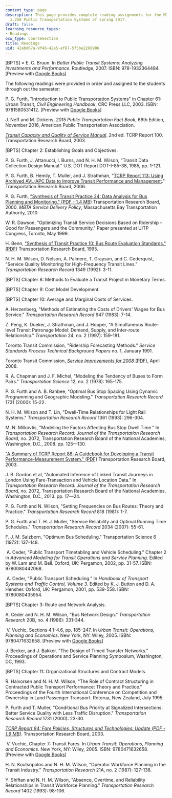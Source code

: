 ```yaml
---
content_type: page
description: This page provides complete reading assignments for the MIT course of
  1.258 Public Transportation Systems of spring 2017.
draft: false
learning_resource_types:
- Readings
ocw_type: CourseSection
title: Readings
uid: 42abd67a-9f48-42a5-af87-5f5be2288986
---
```

\[BPTS\] = E. C. Bruun. In *Better Public Transit Systems: Analyzing Investments and Performance*. Routledge, 2007. ISBN: 978-1932364484. \[Preview with [Google Books](https://books.google.com/books?id=hfwJAgAAQBAJ&printsec=frontcover&dq=Better+Public+Transit+Systems:+Analyzing+Investments+and+Performance&hl=en&newbks=1&sa=X&ved=2ahUKEwiqlKb-xPXfAhVGb60KHRZzCnAQuwUwAHoECAQQBA#v=onepage&q=Better%20Public%20Transit%20Systems%3A%20Analyzing%20Investments%20and%20Performance&f=false)\]

The following readings were provided in order and assigned to the students through out the semester:

P. G. Furth, "Introduction to Public Transportation Systems" in Chapter 61: Urban Transit, *Civil Engineering Handbook*, CRC Press LLC, 2003. ISBN: 9781580531412. \[Preview with [Google Books](https://books.google.com/books?id=9Q3OBQAAQBAJ&printsec=frontcover&dq=Civil+Engineering+Handbook+2003&hl=en&newbks=1&sa=X&ved=2ahUKEwihxqvImvXfAhUQneAKHY9aAH0Q6AEwAHoECAcQAg#v=onepage&q=Civil%20Engineering%20Handbook%202003&f=false)\]

J. Neff and M. Dickens, *2015 Public Transportation Fact Book*, 66th Edition, November 2016, American Public Transportation Association.

[*Transit Capacity and Quality of Service Manual*](http://www.trb.org/Main/Public/Blurbs/153590.aspx). 2nd ed. TCRP Report 100. Transportation Research Board, 2003.

\[BPTS\] Chapter 2: Establishing Goals and Objectives.

P. G. Furth, J. Attanucci, I. Burns, and N. H. M. Wilson, "Transit Data Collection Design Manual." U.S. DOT Report DOT-I-85-38, 1985, pp. 1-121.

P. G. Furth, B. Hemily, T. Muller, and J. Strathman, "[TCRP Report 113: Using Archived AVL-APC Data to Improve Transit Performance and Management](http://www.trb.org/Publications/Blurbs/156999.aspx)." Transportation Research Board, 2006.

P. G. Furth, ["Synthesis of Transit Practice 34: Data Analysis for Bus Planning and Monitoring." (PDF - 1.4 MB)](http://onlinepubs.trb.org/onlinepubs/tcrp/tsyn34.pdf) Transportation Research Board, 2000. *MBTA Service Delivery Policy*, Massachusetts Bay Transportation Authority, 2010

W. R. Dawson, "Optimizing Transit Service Decisions Based on Ridership – Good for Passengers and the Community." Paper presented at UITP Congress, Toronto, May 1999.

H. Benn, ["Synthesis of Transit Practice 10: Bus Route Evaluation Standards." (PDF)](http://onlinepubs.trb.org/onlinepubs/tcrp/tsyn10.pdf) Transportation Research Board, 1995.

N. H. M. Wilson, D. Nelson, A. Palmere, T. Grayson, and C. Cederquist, "Service Quality Monitoring for High-Frequency Transit Lines." *Transportation Research Record* 1349 (1992): 3-11.

\[BPTS\] Chapter 8: Methods to Evaluate a Transit Project in Monetary Terms.

\[BPTS\] Chapter 9: Cost Model Development.

\[BPTS\] Chapter 10: Average and Marginal Costs of Services.

A. Herzenberg, "Methods of Estimating the Costs of Drivers' Wages for Bus Service." *Transportation Research Record* 947 (1983): 7-14.

Z. Peng, K. Dueker, J. Strathman, and J. Hopper, "A Simultaneous Route-level Transit Patronage Model: Demand, Supply, and Inter-route Relationship." *Transportation* 24, no. 2 (1997): 159-181.

Toronto Transit Commission, "Ridership Forecasting Methods." *Service Standards Process Technical Background Papers* no. 1, January 1991.

Toronto Transit Commission, [*Service Improvements for 2008* (PDF)](https://pw.ttc.ca/-/media/Project/TTC/DevProto/Documents/Home/Public-Meetings/Board/2008/April-23/Service_Improvements_For_2008.pdf), April 2008.

R. A. Chapman and J. F. Michel, "Modeling the Tendency of Buses to Form Pairs." *Transportation Science* 12, no. 2 (1978): 165-175.

P. G. Furth and A. B. Rahbee, "Optimal Bus Stop Spacing Using Dynamic Programming and Geographic Modeling." *Transportation Research Record* 1731 (2000): 15-22.

N. H. M. Wilson and T. Lin, "Dwell-Time Relationships for Light Rail Systems." *Transportation Research Record* 1361 (1993): 296-304.

M. N. Milkovtis, "Modeling the Factors Affecting Bus Stop Dwell Time." In *Transportation Research Record: Journal of the Transportation Research Board,* no. 2072, Transportation Research Board of the National Academies, Washington, D.C., 2008. pp. 125—130.

["A Summary of TCRP Report 88: A Guidebook for Developing a Transit Performance-Measurement System." (PDF)](http://onlinepubs.trb.org/onlinepubs/tcrp/tcrp_report_88/SummaryDoc.pdf) Transportation Research Board, 2003.

J. B. Gordon et al, "Automated Inference of Linked Transit Journeys in London Using Fare-Transaction and Vehicle Location Data." In *Transportation Research Record: Journal of the Transportation Research Board*, no. 2072, Transportation Research Board of the National Academies, Washington, D.C., 2013. pp. 17—24.

P. G. Furth and N. Wilson, "Setting Frequencies on Bus Routes: Theory and Practice." *Transportation Research Record* 818 (1981): 1-7.

P. G. Furth and T. H. J. Muller, "Service Reliability and Optimal Running Time Schedules." *Transportation Research Record* 2034 (2007): 55-61.

F. J. M. Salzborn, "Optimum Bus Scheduling." Transportation Science 6 (1972): 137-148.

 A. Ceder, "Public Transport Timetabling and Vehicle Scheduling." Chapter 2 in *Advanced Modeling for Transit Operations and Service Planning*. Edited by W. Lam and M. Bell. Oxford, UK: Pergamon, 2002, pp. 31-57. ISBN: 9780080442068.

 A. Ceder, "Public Transport Scheduling." In *Handbook of Transport Systems and Traffic Control, Volume 3*. Edited by K. J. Button and D. A. Hensher. Oxford, UK: Pergamon, 2001, pp. 539-558. ISBN: 9780080435954.

\[BPTS\] Chapter 3: Route and Network Analysis.

A. Ceder and N. H. M. Wilson, "Bus Network Design." *Transportation Research* 20B, no. 4 (1986): 331-344.

 V. Vuchic, Sections 4.1–4.6, pp. 185–247. In *Urban Transit: Operations, Planning and Economics*. New York, NY: Wiley, 2005. ISBN: 9780471632658. \[Preview with [Google Books](https://books.google.com/books?id=4pU-DwAAQBAJ&printsec=frontcover&dq=Urban+Transit:+Operations,+Planning+and+Economics&hl=en&newbks=1&sa=X&ved=2ahUKEwjhw-r4yfXfAhWvhOAKHVlNB9QQuwUwAHoECAQQBA#v=onepage&q=Urban%20Transit%3A%20Operations%2C%20Planning%20and%20Economics&f=false)\]

J. Becker, and J. Bakker. "The Design of Timed Transfer Networks." Proceedings of Operations and Service Planning Symposium, Washington, DC, 1993.

\[BPTS\] Chapter 11: Organizational Structures and Contract Models.

R. Halvorsen and N. H. M. Wilson, "The Role of Contract Structuring in Contracted Public Transport Performance: Theory and Practice." Proceedings of the Fourth International Conference on Competition and Ownership in Land Passenger Transport. Rotorua, New Zealand, July 1995.

P. Furth and T. Muller, "Conditional Bus Priority at Signalized Intersections: Better Service Quality with Less Traffic Disruption." *Transportation Research Record* 1731 (2000): 23-30.

[*TCRP Report 94: Fare Policies, Structures and Technologies: Update (PDF - 1.9 MB)*](http://onlinepubs.trb.org/onlinepubs/tcrp/tcrp_rpt_94.pdf). Transportation Research Board, 2003.

 V. Vuchic, Chapter 7: Transit Fares. In *Urban Transit: Operations, Planning and Economics*. New York, NY: Wiley, 2005. ISBN: 9780471632658. \[Preview with [Google Books](https://books.google.com/books?id=4pU-DwAAQBAJ&printsec=frontcover&dq=Urban+Transit:+Operations,+Planning+and+Economics&hl=en&newbks=1&sa=X&ved=2ahUKEwjhw-r4yfXfAhWvhOAKHVlNB9QQuwUwAHoECAQQBA#v=onepage&q=Urban%20Transit%3A%20Operations%2C%20Planning%20and%20Economics&f=false)\]

H. N. Koutsopolos and N. H. M. Wilson, "Operator Workforce Planning in the Transit Industry." *Transportation Research* 21A, no. 2 (1987): 127-138.

Y. Shiftan and N. H. M. Wilson, "Absence, Overtime, and Reliability Relationships in Transit Workforce Planning." *Transportation Research Record* 1402 (1993): 98-106.